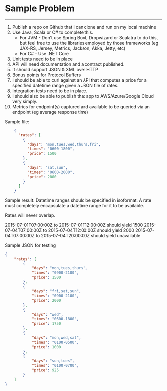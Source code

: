 # **Sample Problem**

------------


1. Publish a repo on Github that i can clone and run on my local machine
2. Use Java, Scala or C# to complete this.   
	- For JVM - Don’t use Spring Boot, Dropwizard or Scalatra to do this, but feel free to use the libraries employed by those frameworks (eg JAX-RS, Jersey, Metrics, Jackson, Akka, Jetty, etc)
	- For C# - Use .NET Core
5. Unit tests need to be in place
6. API will need documentation and a contract published.  
7. It should support JSON & XML over HTTP
8. Bonus points for Protocol Buffers
9. I should be able to curl against an API that computes a price for a specified datetime range given a JSON file of rates.  
10. Integration tests need to be in place. 
11. I should also be able to publish that app to AWS/Azure/Google Cloud very simply.  
12. Metrics for endpoint(s) captured and available to be queried via an endpoint  (eg average response time)

Sample file: 
```json
    {
      "rates": [
        {
          "days": "mon,tues,wed,thurs,fri",
          "times": "0600-1800",
          "price": 1500
        },
        {
          "days": "sat,sun",
          "times": "0600-2000",
          "price": 2000
        }
      ]
    }
```
     
 

Sample result:
Datetime ranges should be specified in isoformat.  A rate must completely encapsulate a datetime range for it to be available.

Rates will never overlap.

2015-07-01T07:00:00Z to 2015-07-01T12:00:00Z should yield 1500
2015-07-04T07:00:00Z to 2015-07-04T12:00:00Z should yield 2000
2015-07-04T07:00:00Z to 2015-07-04T20:00:00Z should yield unavailable
 
Sample JSON for testing
```json
{
    "rates": [
        {
            "days": "mon,tues,thurs",
            "times": "0900-2100",
            "price": 1500
        },
        {
            "days": "fri,sat,sun",
            "times": "0900-2100",
            "price": 2000
        },
        {
            "days": "wed",
            "times": "0600-1800",
            "price": 1750
        },
        {
            "days": "mon,wed,sat",
            "times": "0100-0500",
            "price": 1000
        },
        {
            "days": "sun,tues",
            "times": "0100-0700",
            "price": 925
        }
    ]
}

```
